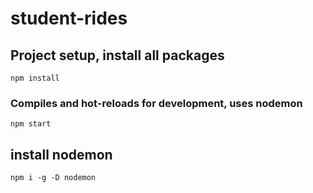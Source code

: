 # student-rides

## Project setup, install all packages

```
npm install
```

### Compiles and hot-reloads for development, uses nodemon

```
npm start
```

## install nodemon

```
npm i -g -D nodemon
```

